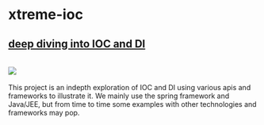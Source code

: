 # xtreme-ioc

<b><u><h2>deep diving into IOC and DI</h2></u></b><br/>
<img src="https://travis-ci.org/alainlompo/xtreme-ioc.svg?branch=master" /><br/><br/>
This project is an indepth exploration of IOC and DI using various apis and frameworks to illustrate it. We mainly use the spring framework and Java/JEE, but from time to time some examples with other technologies and frameworks may pop.
